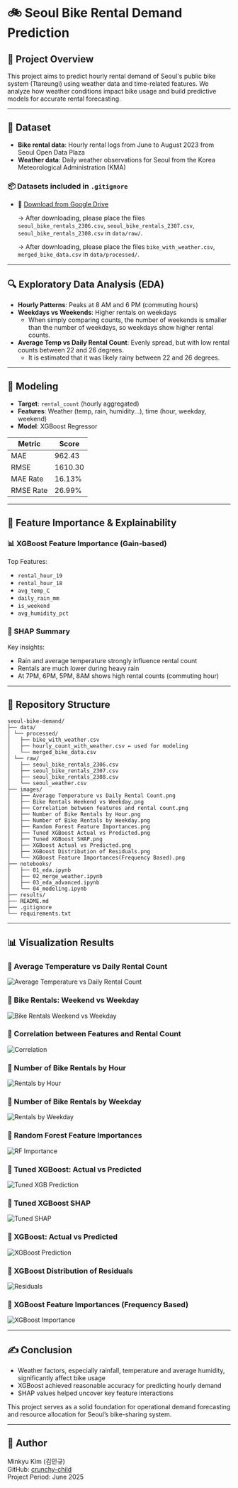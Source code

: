 # 🚲 Seoul Bike Rental Demand Prediction

## 📌 Project Overview

This project aims to predict hourly rental demand of Seoul's public bike system (Ttareungi) using weather data and time-related features. We analyze how weather conditions impact bike usage and build predictive models for accurate rental forecasting.

---

## 📁 Dataset

- **Bike rental data**: Hourly rental logs from June to August 2023 from Seoul Open Data Plaza
- **Weather data**: Daily weather observations for Seoul from the Korea Meteorological Administration (KMA)

### 📦 Datasets included in `.gitignore`
- 📎 [Download from Google Drive](https://drive.google.com/drive/folders/1Xq1_BwaJTwwWs1QDhfQklecDNFyghps8?usp=drive_link)
    
    → After downloading, please place the files `seoul_bike_rentals_2306.csv`, `seoul_bike_rentals_2307.csv`, `seoul_bike_rentals_2308.csv` in `data/raw/`.

    → After downloading, please place the files `bike_with_weather.csv`, `merged_bike_data.csv` in `data/processed/`.


---

## 🔍 Exploratory Data Analysis (EDA)

- **Hourly Patterns**: Peaks at 8 AM and 6 PM (commuting hours)
- **Weekdays vs Weekends**: Higher rentals on weekdays
    - When simply comparing counts, the number of weekends is smaller than the number of weekdays, so weekdays show higher rental counts.
- **Average Temp vs Daily Rental Count**: Evenly spread, but with low rental counts between 22 and 26 degrees.
    - It is estimated that it was likely rainy between 22 and 26 degrees.

---

## 🧪 Modeling

- **Target**: `rental_count` (hourly aggregated)
- **Features**: Weather (temp, rain, humidity...), time (hour, weekday, weekend)
- **Model**: XGBoost Regressor

| Metric | Score |
|--------|-------|
| MAE    | 962.43 |
| RMSE   | 1610.30 |
| MAE Rate | 16.13% |
| RMSE Rate | 26.99% |

---

## 🔎 Feature Importance & Explainability

### 📊 XGBoost Feature Importance (Gain-based)

Top Features:
- `rental_hour_19`
- `rental_hour_18`
- `avg_temp_C`
- `daily_rain_mm`
- `is_weekend`
- `avg_humidity_pct`

### 🧠 SHAP Summary

Key insights:
- Rain and average temperature strongly influence rental count
- Rentals are much lower during heavy rain
- At 7PM, 6PM, 5PM, 8AM shows high rental counts (commuting hour)

---

## 📂 Repository Structure
```text
seoul-bike-demand/
├── data/
│ └── processed/
│   ├── bike_with_weather.csv
│   ├── hourly_count_with_weather.csv ← used for modeling
│   └── merged_bike_data.csv
│ └── raw/
│   ├── seoul_bike_rentals_2306.csv
│   ├── seoul_bike_rentals_2307.csv
│   ├── seoul_bike_rentals_2308.csv
│   └── seoul_weather.csv
├── images/
│   ├── Average Temperature vs Daily Rental Count.png
│   ├── Bike Rentals Weekend vs Weekday.png
│   ├── Correlation between features and rental count.png
│   ├── Number of Bike Rentals by Hour.png
│   ├── Number of Bike Rentals by Weekday.png
│   ├── Random Forest Feature Importances.png
│   ├── Tuned XGBoost Actual vs Predicted.png
│   ├── Tuned XGBoost SHAP.png
│   ├── XGBoost Actual vs Predicted.png
│   ├── XGBoost Distribution of Residuals.png
│   └── XGBoost Feature Importances(Frequency Based).png
├── notebooks/
│   ├── 01_eda.ipynb
│   ├── 02_merge_weather.ipynb
│   ├── 03_eda_advanced.ipynb
│   └── 04_modeling.ipynb
├── results/
├── README.md
├── .gitignore
└── requirements.txt
```

---

## 📊 Visualization Results

### 🔹 Average Temperature vs Daily Rental Count
![Average Temperature vs Daily Rental Count](images/Average%20Temperature%20vs%20Daily%20Rental%20Count.png)

### 🔹 Bike Rentals: Weekend vs Weekday
![Bike Rentals Weekend vs Weekday](images/Bike%20Rentals%20Weekend%20vs%20Weekday.png)

### 🔹 Correlation between Features and Rental Count
![Correlation](images/Correlation%20between%20features%20and%20rental%20count.png)

### 🔹 Number of Bike Rentals by Hour
![Rentals by Hour](images/Number%20of%20Bike%20Rentals%20by%20Hour.png)

### 🔹 Number of Bike Rentals by Weekday
![Rentals by Weekday](images/Number%20of%20Bike%20Rentals%20by%20Weekday.png)

### 🔹 Random Forest Feature Importances
![RF Importance](images/Random%20Forest%20Feature%20Importances.png)

### 🔹 Tuned XGBoost: Actual vs Predicted
![Tuned XGB Prediction](images/Tuned%20XGBoost%20Actual%20vs%20Predicted.png)

### 🔹 Tuned XGBoost SHAP
![Tuned SHAP](images/Tuned%20XGBoost%20SHAP.png)

### 🔹 XGBoost: Actual vs Predicted
![XGBoost Prediction](images/XGBoost%20Actual%20vs%20Predicted.png)

### 🔹 XGBoost Distribution of Residuals
![Residuals](images/XGBoost%20Distribution%20of%20Residuals.png)

### 🔹 XGBoost Feature Importances (Frequency Based)
![XGBoost Importance](images/XGBoost%20Feature%20Importances(Frequency%20Based).png)

---

## ✍️ Conclusion

- Weather factors, especially rainfall, temperature and average humidity, significantly affect bike usage
- XGBoost achieved reasonable accuracy for predicting hourly demand
- SHAP values helped uncover key feature interactions

This project serves as a solid foundation for operational demand forecasting and resource allocation for Seoul’s bike-sharing system.

---

## 🔗 Author

Minkyu Kim (김민규)  
GitHub: [crunchy-child](https://github.com/crunchy-child)  
Project Period: June 2025
